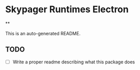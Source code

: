 # Skypager Runtimes Electron

** 

This is an auto-generated README.

## TODO
 - [ ] Write a proper readme describing what this package does
